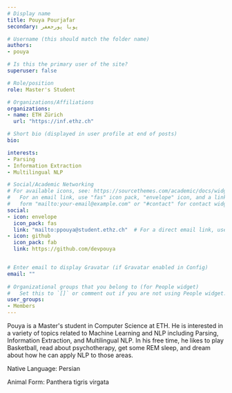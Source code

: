 ```yaml
---
# Display name
title: Pouya Pourjafar
secondary: پویا پورجعفر

# Username (this should match the folder name)
authors:
- pouya

# Is this the primary user of the site?
superuser: false

# Role/position
role: Master's Student

# Organizations/Affiliations
organizations:
- name: ETH Zürich
  url: "https://inf.ethz.ch"

# Short bio (displayed in user profile at end of posts)
bio: 

interests:
- Parsing
- Information Extraction
- Multilingual NLP

# Social/Academic Networking
# For available icons, see: https://sourcethemes.com/academic/docs/widgets/#icons
#   For an email link, use "fas" icon pack, "envelope" icon, and a link in the
#   form "mailto:your-email@example.com" or "#contact" for contact widget.
social:
- icon: envelope
  icon_pack: fas
  link: "mailto:ppouya@student.ethz.ch"  # For a direct email link, use "mailto:test@example.org".
- icon: github
  icon_pack: fab
  link: https://github.com/devpouya


# Enter email to display Gravatar (if Gravatar enabled in Config)
email: ""
  
# Organizational groups that you belong to (for People widget)
#   Set this to `[]` or comment out if you are not using People widget.  
user_groups:
- Members
---
```


Pouya is a Master's student in Computer Science at ETH. He is interested in a variety of topics related to Machine Learning and NLP including Parsing, Information Extraction, and Multilingual NLP. In his free time, he likes to play Basketball, read about psychotherapy, get some REM sleep, and dream about how he can apply NLP to those areas.    

Native Language: Persian

Animal Form: Panthera tigris virgata